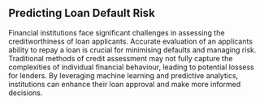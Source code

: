 ## Predicting Loan Default Risk
Financial institutions face significant challenges in assessing the creditworthiness of loan applicants. Accurate evaluation of an applicants ability to repay a loan is crucial for minimising defaults and managing risk. Traditional methods of credit assessment may not fully capture the complexities of individual financial behaviour, leading to potential lossess for lenders. By leveraging machine learning and predictive analytics, institutions can enhance their loan approval and make more informed decisions.
